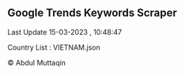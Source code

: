 

## Google Trends Keywords Scraper 
 
Last Update 15-03-2023 , 10:48:47

Country List :
VIETNAM.json



© Abdul Muttaqin 
